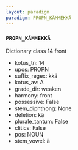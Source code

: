 ```yaml
---
layout: paradigm
paradigm: PROPN_KÄMMEKKÄ
---
```

### ` PROPN_KÄMMEKKÄ `

Dictionary class 14 front
* kotus_tn: 14
* upos: PROPN
* suffix_regex: kkä
* kotus_av: A
* grade_dir: weaken
* harmony: front
* possessive: False
* stem_diphthong: None
* deletion: kä
* plurale_tantum: False
* clitics: False
* pos: NOUN
* stem_vowel: ä
